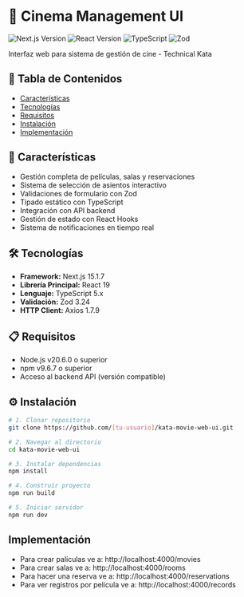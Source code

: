 # 🎥 Cinema Management UI

![Next.js Version](https://img.shields.io/badge/Next.js-15.1.7-blue)
![React Version](https://img.shields.io/badge/React-19.0.0-%2361DAFB)
![TypeScript](https://img.shields.io/badge/TypeScript-5.x-%233178C6)
![Zod](https://img.shields.io/badge/Zod-3.24-%23E67E22)

Interfaz web para sistema de gestión de cine - Technical Kata

## 📌 Tabla de Contenidos

- [Características](#-características)
- [Tecnologías](#-tecnologías)
- [Requisitos](#-requisitos)
- [Instalación](#-instalación)
- [Implementación](#-implementación)

## 🌟 Características

- Gestión completa de películas, salas y reservaciones
- Sistema de selección de asientos interactivo
- Validaciones de formulario con Zod
- Tipado estático con TypeScript
- Integración con API backend
- Gestión de estado con React Hooks
- Sistema de notificaciones en tiempo real

## 🛠 Tecnologías

- **Framework:** Next.js 15.1.7
- **Librería Principal:** React 19
- **Lenguaje:** TypeScript 5.x
- **Validación:** Zod 3.24
- **HTTP Client:** Axios 1.7.9

## 📋 Requisitos

- Node.js v20.6.0 o superior
- npm v9.6.7 o superior
- Acceso al backend API (versión compatible)

## ⚙️ Instalación

```bash
# 1. Clonar repositorio
git clone https://github.com/[tu-usuario]/kata-movie-web-ui.git

# 2. Navegar al directorio
cd kata-movie-web-ui

# 3. Instalar dependencias
npm install

# 4. Construir proyecto
npm run build

# 5. Iniciar servidor
npm run dev
```

## Implementación

- Para crear palículas ve a: http://localhost:4000/movies
- Para crear salas ve a: http://localhost:4000/rooms
- Para hacer una reserva ve a: http://localhost:4000/reservations
- Para ver registros por película ve a: http://localhost:4000/records